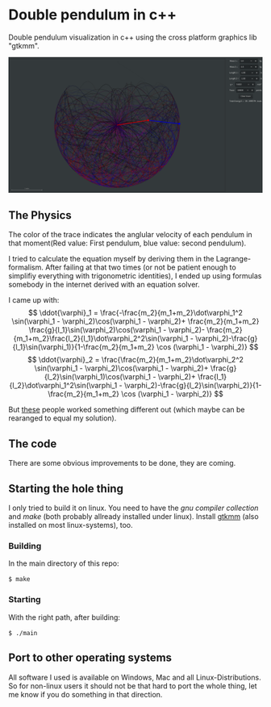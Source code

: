 # Double pendulum in c++

Double pendulum visualization in c++ using the cross platform graphics lib "gtkmm".

![screenshot of the double pendulum](./Demo.png "Demo")

## The Physics
The color of the trace indicates the anglular velocity of each pendulum in that moment(Red value: First pendulum, blue value: second pendulum).

I tried to calculate the equation myself by deriving them in the Lagrange-formalism.
After failing at that two times (or not be patient enough to simplifiy everything with trigonometric 
identities), I ended up using formulas somebody in the internet derived with an equation solver.

I came up with:
$$ \ddot{\varphi}_1 = \frac{-\frac{m_2}{m_1+m_2}\dot\varphi_1^2 \sin(\varphi_1 - \varphi_2)\cos(\varphi_1 - \varphi_2)+ \frac{m_2}{m_1+m_2} \frac{g}{l_1}\sin(\varphi_2)\cos(\varphi_1 - \varphi_2)- \frac{m_2}{m_1+m_2}\frac{l_2}{l_1}\dot\varphi_2^2\sin(\varphi_1 - \varphi_2)-\frac{g}{l_1}\sin(\varphi_1)}{1-\frac{m_2}{m_1+m_2} \cos (\varphi_1 - \varphi_2)} $$
$$ \ddot{\varphi}_2 = \frac{\frac{m_2}{m_1+m_2}\dot\varphi_2^2 \sin(\varphi_1 - \varphi_2)\cos(\varphi_1 - \varphi_2)+  \frac{g}{l_2}\sin(\varphi_1)\cos(\varphi_1 - \varphi_2)+ \frac{l_1}{l_2}\dot\varphi_1^2\sin(\varphi_1 - \varphi_2)-\frac{g}{l_2}\sin(\varphi_2)}{1-\frac{m_2}{m_1+m_2} \cos (\varphi_1 - \varphi_2)} $$

But [these](https://www.myphysicslab.com/pendulum/double-pendulum-en.html) people worked something different out (which maybe can be rearanged to equal my solution).


## The code
There are some obvious improvements to be done, they are coming.

## Starting the hole thing
I only tried to build it on linux. You need to have the *gnu compiler collection* and *make* (both probably allready installed under linux). Install [gtkmm](https://www.gtkmm.org/en/download.html) (also installed on most linux-systems), too. 

### Building 
In the main directory of this repo:
~~~
$ make
~~~

### Starting
With the right path, after building:
~~~
$ ./main
~~~

## Port to other operating systems
All software I used is available on Windows, Mac and all Linux-Distributions. So for non-linux users it should not be that hard to port the whole thing, let me know if you do something in that direction.